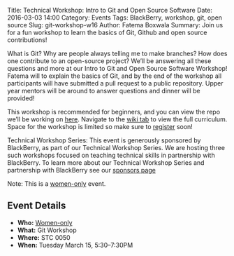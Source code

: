 Title: Technical Workshop: Intro to Git and Open Source Software
Date: 2016-03-03 14:00
Category: Events
Tags: BlackBerry, workshop, git, open source
Slug: git-workshop-w16
Author: Fatema Boxwala
Summary: Join us for a fun workshop to learn the basics of Git, Github and open source contributions!

What is Git? Why are people always telling me to make branches? How does one 
contribute to an open-source project? We’ll be answering all these questions
and more at our Intro to Git and Open Source Software Workshop! Fatema will
to explain the basics of Git, and by the end of the workshop all participants will
have submitted a pull request to a public repository. Upper year mentors will
be around to answer questions and dinner will be provided!

This workshop is recommended for beginners, and you can view the repo we’ll be working
on [here](https://github.com/fboxwala/git-workshop-W16). Navigate to the [wiki
tab](https://github.com/fboxwala/git-workshop-W16/wiki) to view the full curriculum. Space for the workshop is limited so make 
sure to [register](https://docs.google.com/forms/d/1eoRTSp2CtEHkbp8yIoxnMSfC_0I5w2EDvHocD4aoL7Y/viewform)
soon!

Technical Workshop Series: This event is generously sponsored by BlackBerry,
as part of our Technical Workshop Series. We are hosting three such workshops
focused on teaching technical skills in partnership with BlackBerry. To learn 
more about our Technical Workshop Series and partnership with BlackBerry see 
our [sponsors page]({filename}/pages/sponsors.md)

Note: This is a [women-only](http://wics.uwaterloo.ca/faq) event.

## Event Details ##

+ **Who:** [Women-only](http://wics.uwaterloo.ca/faq)
+ **What:** Git Workshop
+ **Where:** STC 0050
+ **When:** Tuesday March 15, 5:30&ndash;7:30PM
